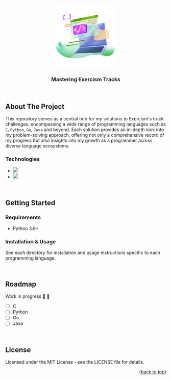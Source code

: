 <!-- 
Thank you for using this README template! I hope it helps you create a clear and informative README for your project.

Consider giving it a star ⭐️ if it was useful!
-->

<!-- A starting point for the "back to top" -->
<a name="readme-top"></a>

<!-- Replace this logo with your own -->
<div align="center">
  <img src="assets/images/logo.png" alt="logo" width="200"  height="auto" />
  <br/>

  <h3><b>Mastering Exercism Tracks</b></h3>
</div>
<br/>

<!-- About The Project -->
## About The Project
This repository serves as a central hub for my solutions to Exercism's track challenges, encompassing a wide range of programming languages such as `C`, `Python`, `Go`, `Java` and beyond. Each solution provides an in-depth look into my problem-solving approach, offering not only a comprehensive record of my progress but also insights into my growth as a programmer across diverse language ecosystems.


<!-- Add tech stacks you used for the proejct -->
### Technologies
* [![][c-logo]][c-url]
* [![][python-logo]][python-url]

<br/>

<!-- Getting Started -->
## Getting Started

### Requirements

- Python 3.6+

### Installation & Usage
See each directory for installation and usage instructions specific to each programming language.

<!-- ### Installation
Outline the steps required to install and set up the project environment. -->

<!-- example -->
<!-- 1. Clone the repository
2. Install backend dependencies: `pip install -r requirements.txt`
3. Install frontend dependencies: `npm install`
4. Start the server: `python manage.py runserver` -->


<!-- Usage -->
<!-- ## Usage
Describe how to use the project once it's set up. <br>
Provide examples such as code snippets and screenshots. -->

<br>

<!-- Roadmap -->
## Roadmap
Work in progress 🚧 🚀

- [ ] C
- [ ] Python 
- [ ] Go
- [ ] Java

<br/>

<!-- License -->
## License
Licensed under the MIT License - see the LICENSE file for details.

<!-- Back to top -->
<p align="right">(<a href="#readme-top">back to top</a>)</p>

<!-- Stack Logos and Links -->
[c-logo]: https://img.shields.io/badge/c-%2300599C.svg?style=for-the-badge&logo=c&logoColor=white
[c-url]: https://en.wikipedia.org/wiki/C_(programming_language)
[python-logo]: https://img.shields.io/badge/python-3670A0?style=for-the-badge&logo=python&logoColor=ffdd54
[python-url]: https://www.python.org/

<!-- 
Reference
Icons8 - logo image
shields.io - stack logos
-->
